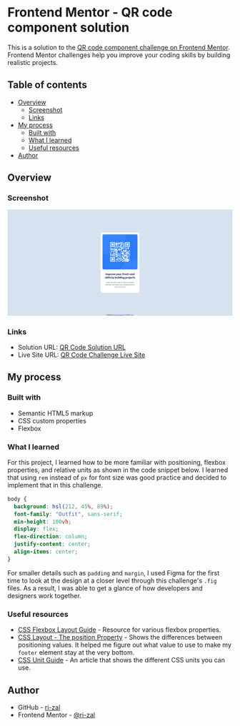 # Frontend Mentor - QR code component solution

This is a solution to the [QR code component challenge on Frontend Mentor](https://www.frontendmentor.io/challenges/qr-code-component-iux_sIO_H). Frontend Mentor challenges help you improve your coding skills by building realistic projects. 

## Table of contents

- [Overview](#overview)
  - [Screenshot](#screenshot)
  - [Links](#links)
- [My process](#my-process)
  - [Built with](#built-with)
  - [What I learned](#what-i-learned)
  - [Useful resources](#useful-resources)
- [Author](#author)

## Overview

### Screenshot

![Solution Screenshot](./qr-code-ss-solution.png)

### Links

- Solution URL: [QR Code Solution URL](https://www.frontendmentor.io/solutions/qr-code-component-CbTkTHpyX3)
- Live Site URL: [QR Code Challenge Live Site](https://ri-zal.github.io/frontend-mentor/qr-code-component-main/)

## My process

### Built with

- Semantic HTML5 markup
- CSS custom properties
- Flexbox

### What I learned

For this project, I learned how to be more familiar with positioning, flexbox properties, and relative units as shown in the code snippet below. I learned that using ``rem`` instead of ``px`` for font size was good practice and decided to implement that in this challenge.

```css
body {
  background: hsl(212, 45%, 89%);
  font-family: "Outfit", sans-serif;
  min-height: 100vh;
  display: flex;
  flex-direction: column;
  justify-content: center;
  align-items: center;
}
```

For smaller details such as ``padding`` and ``margin``, I used Figma for the first time to look at the design at a closer level through this challenge's ``.fig`` files. As a result, I was able to get a glance of how developers and designers work together.

### Useful resources

- [CSS Flexbox Layout Guide](https://css-tricks.com/snippets/css/a-guide-to-flexbox/) - Resource for various flexbox properties.
- [CSS Layout - The position Property](https://www.w3schools.com/css/css_positioning.asp) - Shows the differences between positioning values. It helped me figure out what value to use to make my ``footer`` element stay at the very bottom.
- [CSS Unit Guide](https://www.freecodecamp.org/news/css-unit-guide/) - An article that shows the different CSS units you can use.

## Author

- GitHub - [ri-zal](https://github.com/ri-zal)
- Frontend Mentor - [@ri-zal](https://www.frontendmentor.io/profile/ri-zal)